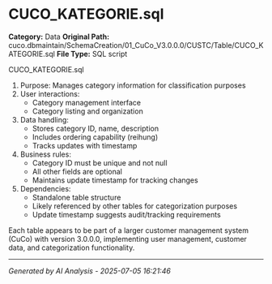 # CUCO_KATEGORIE.sql

**Category:** Data
**Original Path:** cuco.dbmaintain/SchemaCreation/01_CuCo_V3.0.0.0/CUSTC/Table/CUCO_KATEGORIE.sql
**File Type:** SQL script

CUCO_KATEGORIE.sql
1. Purpose: Manages category information for classification purposes
2. User interactions:
   - Category management interface
   - Category listing and organization
3. Data handling:
   - Stores category ID, name, description
   - Includes ordering capability (reihung)
   - Tracks updates with timestamp
4. Business rules:
   - Category ID must be unique and not null
   - All other fields are optional
   - Maintains update timestamp for tracking changes
5. Dependencies:
   - Standalone table structure
   - Likely referenced by other tables for categorization purposes
   - Update timestamp suggests audit/tracking requirements

Each table appears to be part of a larger customer management system (CuCo) with version 3.0.0.0, implementing user management, customer data, and categorization functionality.

---
*Generated by AI Analysis - 2025-07-05 16:21:46*
